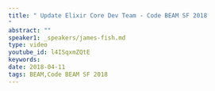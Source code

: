 ```yaml
---
title: " Update Elixir Core Dev Team - Code BEAM SF 2018
"
abstract: ""
speaker1: _speakers/james-fish.md
type: video
youtube_id: l4ISqxmZQtE
keywords: 
date: 2018-04-11
tags: BEAM,Code BEAM SF 2018
---
```


